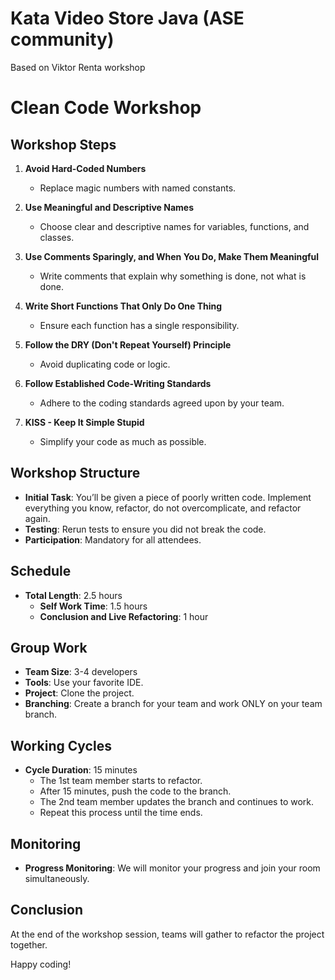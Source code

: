 # Kata Video Store Java (ASE community)
Based on Viktor Renta workshop

# Clean Code Workshop

## Workshop Steps

1. **Avoid Hard-Coded Numbers**
   - Replace magic numbers with named constants.

2. **Use Meaningful and Descriptive Names**
   - Choose clear and descriptive names for variables, functions, and classes.

3. **Use Comments Sparingly, and When You Do, Make Them Meaningful**
   - Write comments that explain why something is done, not what is done.

4. **Write Short Functions That Only Do One Thing**
   - Ensure each function has a single responsibility.

5. **Follow the DRY (Don't Repeat Yourself) Principle**
   - Avoid duplicating code or logic.

6. **Follow Established Code-Writing Standards**
   - Adhere to the coding standards agreed upon by your team.

7. **KISS - Keep It Simple Stupid**
   - Simplify your code as much as possible.

## Workshop Structure

- **Initial Task**: You’ll be given a piece of poorly written code. Implement everything you know, refactor, do not overcomplicate, and refactor again.
- **Testing**: Rerun tests to ensure you did not break the code.
- **Participation**: Mandatory for all attendees.

## Schedule

- **Total Length**: 2.5 hours
  - **Self Work Time**: 1.5 hours
  - **Conclusion and Live Refactoring**: 1 hour

## Group Work

- **Team Size**: 3-4 developers
- **Tools**: Use your favorite IDE.
- **Project**: Clone the project.
- **Branching**: Create a branch for your team and work ONLY on your team branch.

## Working Cycles

- **Cycle Duration**: 15 minutes
  - The 1st team member starts to refactor.
  - After 15 minutes, push the code to the branch.
  - The 2nd team member updates the branch and continues to work.
  - Repeat this process until the time ends.

## Monitoring

- **Progress Monitoring**: We will monitor your progress and join your room simultaneously.

## Conclusion

At the end of the workshop session, teams will gather to refactor the project together.

Happy coding!

